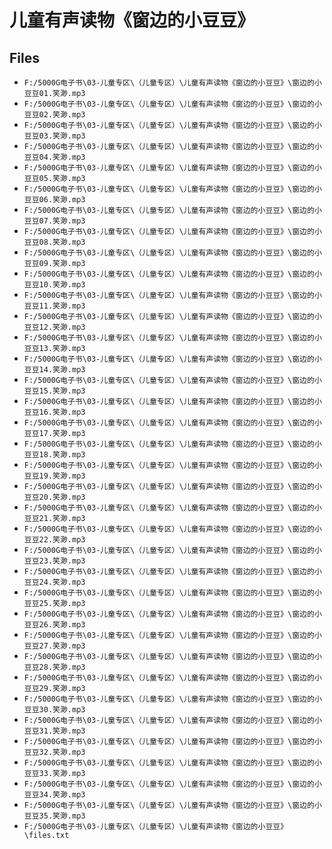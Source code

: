 # 儿童有声读物《窗边的小豆豆》

## Files

- `F:/5000G电子书\03-儿童专区\（儿童专区）\儿童有声读物《窗边的小豆豆》\窗边的小豆豆01.笑渺.mp3`
- `F:/5000G电子书\03-儿童专区\（儿童专区）\儿童有声读物《窗边的小豆豆》\窗边的小豆豆02.笑渺.mp3`
- `F:/5000G电子书\03-儿童专区\（儿童专区）\儿童有声读物《窗边的小豆豆》\窗边的小豆豆03.笑渺.mp3`
- `F:/5000G电子书\03-儿童专区\（儿童专区）\儿童有声读物《窗边的小豆豆》\窗边的小豆豆04.笑渺.mp3`
- `F:/5000G电子书\03-儿童专区\（儿童专区）\儿童有声读物《窗边的小豆豆》\窗边的小豆豆05.笑渺.mp3`
- `F:/5000G电子书\03-儿童专区\（儿童专区）\儿童有声读物《窗边的小豆豆》\窗边的小豆豆06.笑渺.mp3`
- `F:/5000G电子书\03-儿童专区\（儿童专区）\儿童有声读物《窗边的小豆豆》\窗边的小豆豆07.笑渺.mp3`
- `F:/5000G电子书\03-儿童专区\（儿童专区）\儿童有声读物《窗边的小豆豆》\窗边的小豆豆08.笑渺.mp3`
- `F:/5000G电子书\03-儿童专区\（儿童专区）\儿童有声读物《窗边的小豆豆》\窗边的小豆豆09.笑渺.mp3`
- `F:/5000G电子书\03-儿童专区\（儿童专区）\儿童有声读物《窗边的小豆豆》\窗边的小豆豆10.笑渺.mp3`
- `F:/5000G电子书\03-儿童专区\（儿童专区）\儿童有声读物《窗边的小豆豆》\窗边的小豆豆11.笑渺.mp3`
- `F:/5000G电子书\03-儿童专区\（儿童专区）\儿童有声读物《窗边的小豆豆》\窗边的小豆豆12.笑渺.mp3`
- `F:/5000G电子书\03-儿童专区\（儿童专区）\儿童有声读物《窗边的小豆豆》\窗边的小豆豆13.笑渺.mp3`
- `F:/5000G电子书\03-儿童专区\（儿童专区）\儿童有声读物《窗边的小豆豆》\窗边的小豆豆14.笑渺.mp3`
- `F:/5000G电子书\03-儿童专区\（儿童专区）\儿童有声读物《窗边的小豆豆》\窗边的小豆豆15.笑渺.mp3`
- `F:/5000G电子书\03-儿童专区\（儿童专区）\儿童有声读物《窗边的小豆豆》\窗边的小豆豆16.笑渺.mp3`
- `F:/5000G电子书\03-儿童专区\（儿童专区）\儿童有声读物《窗边的小豆豆》\窗边的小豆豆17.笑渺.mp3`
- `F:/5000G电子书\03-儿童专区\（儿童专区）\儿童有声读物《窗边的小豆豆》\窗边的小豆豆18.笑渺.mp3`
- `F:/5000G电子书\03-儿童专区\（儿童专区）\儿童有声读物《窗边的小豆豆》\窗边的小豆豆19.笑渺.mp3`
- `F:/5000G电子书\03-儿童专区\（儿童专区）\儿童有声读物《窗边的小豆豆》\窗边的小豆豆20.笑渺.mp3`
- `F:/5000G电子书\03-儿童专区\（儿童专区）\儿童有声读物《窗边的小豆豆》\窗边的小豆豆21.笑渺.mp3`
- `F:/5000G电子书\03-儿童专区\（儿童专区）\儿童有声读物《窗边的小豆豆》\窗边的小豆豆22.笑渺.mp3`
- `F:/5000G电子书\03-儿童专区\（儿童专区）\儿童有声读物《窗边的小豆豆》\窗边的小豆豆23.笑渺.mp3`
- `F:/5000G电子书\03-儿童专区\（儿童专区）\儿童有声读物《窗边的小豆豆》\窗边的小豆豆24.笑渺.mp3`
- `F:/5000G电子书\03-儿童专区\（儿童专区）\儿童有声读物《窗边的小豆豆》\窗边的小豆豆25.笑渺.mp3`
- `F:/5000G电子书\03-儿童专区\（儿童专区）\儿童有声读物《窗边的小豆豆》\窗边的小豆豆26.笑渺.mp3`
- `F:/5000G电子书\03-儿童专区\（儿童专区）\儿童有声读物《窗边的小豆豆》\窗边的小豆豆27.笑渺.mp3`
- `F:/5000G电子书\03-儿童专区\（儿童专区）\儿童有声读物《窗边的小豆豆》\窗边的小豆豆28.笑渺.mp3`
- `F:/5000G电子书\03-儿童专区\（儿童专区）\儿童有声读物《窗边的小豆豆》\窗边的小豆豆29.笑渺.mp3`
- `F:/5000G电子书\03-儿童专区\（儿童专区）\儿童有声读物《窗边的小豆豆》\窗边的小豆豆30.笑渺.mp3`
- `F:/5000G电子书\03-儿童专区\（儿童专区）\儿童有声读物《窗边的小豆豆》\窗边的小豆豆31.笑渺.mp3`
- `F:/5000G电子书\03-儿童专区\（儿童专区）\儿童有声读物《窗边的小豆豆》\窗边的小豆豆32.笑渺.mp3`
- `F:/5000G电子书\03-儿童专区\（儿童专区）\儿童有声读物《窗边的小豆豆》\窗边的小豆豆33.笑渺.mp3`
- `F:/5000G电子书\03-儿童专区\（儿童专区）\儿童有声读物《窗边的小豆豆》\窗边的小豆豆34.笑渺.mp3`
- `F:/5000G电子书\03-儿童专区\（儿童专区）\儿童有声读物《窗边的小豆豆》\窗边的小豆豆35.笑渺.mp3`
- `F:/5000G电子书\03-儿童专区\（儿童专区）\儿童有声读物《窗边的小豆豆》\files.txt`
